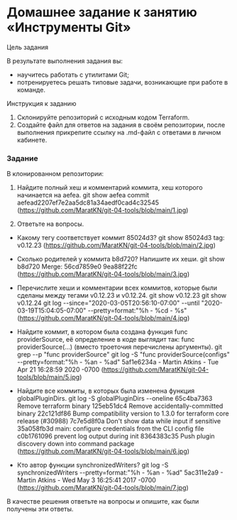 # Домашнее задание к занятию «Инструменты Git»

Цель задания

В результате выполнения задания вы:

* научитесь работать с утилитами Git;
* потренируетесь решать типовые задачи, возникающие при работе в команде.

Инструкция к заданию
1. Склонируйте репозиторий с исходным кодом Terraform.
2. Создайте файл для ответов на задания в своём репозитории, после выполнения прикрепите ссылку на .md-файл с ответами в личном кабинете.

### Задание

В клонированном репозитории:

1. Найдите полный хеш и комментарий коммита, хеш которого начинается на aefea.
git show aefea
commit aefead2207ef7e2aa5dc81a34aedf0cad4c32545
(https://github.com/MaratKN/git-04-tools/blob/main/1.jpg)

2. Ответьте на вопросы.
* Какому тегу соответствует коммит 85024d3?
git show 85024d3
tag: v0.12.23
(https://github.com/MaratKN/git-04-tools/blob/main/2.jpg)

* Сколько родителей у коммита b8d720? Напишите их хеши.
git show b8d720
Merge: 56cd7859e0 9ea88f22fc
(https://github.com/MaratKN/git-04-tools/blob/main/3.jpg)

* Перечислите хеши и комментарии всех коммитов, которые были сделаны между тегами v0.12.23 и v0.12.24.
git show v0.12.23
git show v0.12.24
git log --since="2020-03-05T20:56:10-07:00" --until "2020-03-19T15:04:05-07:00" --pretty=format:"%h - %cd - %s"
(https://github.com/MaratKN/git-04-tools/blob/main/4.jpg)

* Найдите коммит, в котором была создана функция func providerSource, её определение в коде выглядит так: func providerSource(...) (вместо троеточия перечислены аргументы).
git grep --p "func providerSource"
git log -S "func providerSource(configs" --pretty=format:"%h - %an - %ad"
5af1e6234a - Martin Atkins - Tue Apr 21 16:28:59 2020 -0700
(https://github.com/MaratKN/git-04-tools/blob/main/5.jpg)

* Найдите все коммиты, в которых была изменена функция globalPluginDirs.
git log -S globalPluginDirs --oneline
65c4ba7363 Remove terraform binary
125eb51dc4 Remove accidentally-committed binary
22c121df86 Bump compatibility version to 1.3.0 for terraform core release (#30988)
7c7e5d8f0a Don't show data while input if sensitive
35a058fb3d main: configure credentials from the CLI config file
c0b1761096 prevent log output during init
8364383c35 Push plugin discovery down into command package
(https://github.com/MaratKN/git-04-tools/blob/main/6.jpg)

* Кто автор функции synchronizedWriters?
git log -S synchronizedWriters --pretty=format:"%h - %an - %ad"
5ac311e2a9 - Martin Atkins - Wed May 3 16:25:41 2017 -0700
(https://github.com/MaratKN/git-04-tools/blob/main/7.jpg)

В качестве решения ответьте на вопросы и опишите, как были получены эти ответы.